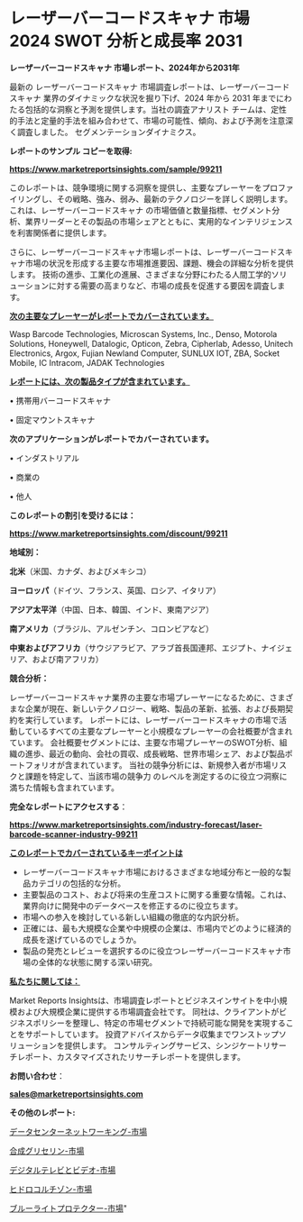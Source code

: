 # レーザーバーコードスキャナ 市場 2024 SWOT 分析と成長率 2031

<strong>レーザーバーコードスキャナ 市場レポート、2024年から2031年</strong>

最新の レーザーバーコードスキャナ 市場調査レポートは、レーザーバーコードスキャナ 業界のダイナミックな状況を掘り下げ、2024 年から 2031 年までにわたる包括的な洞察と予測を提供します。当社の調査アナリスト チームは、定性的手法と定量的手法を組み合わせて、市場の可能性、傾向、および予測を注意深く調査しました。 セグメンテーションダイナミクス。



<strong>レポートのサンプル コピーを取得:</strong> <a href=https://www.marketreportsinsights.com/sample/99211>

<strong><u>https://www.marketreportsinsights.com/sample/99211</u></strong></a>

このレポートは、競争環境に関する洞察を提供し、主要なプレーヤーをプロファイリングし、その戦略、強み、弱み、最新のテクノロジーを詳しく説明します。 これは、レーザーバーコードスキャナ の市場価値と数量指標、セグメント分析、業界リーダーとその製品の市場シェアとともに、実用的なインテリジェンスを利害関係者に提供します。

さらに、レーザーバーコードスキャナ市場レポートは、レーザーバーコードスキャナ市場の状況を形成する主要な市場推進要因、課題、機会の詳細な分析を提供します。 技術の進歩、工業化の進展、さまざまな分野にわたる人間工学的ソリューションに対する需要の高まりなど、市場の成長を促進する要因を調査します。



<strong><u>次の主要なプレーヤーがレポートでカバーされています。</u></strong>

Wasp Barcode Technologies, Microscan Systems, Inc., Denso, Motorola Solutions, Honeywell, Datalogic, Opticon, Zebra, Cipherlab, Adesso, Unitech Electronics, Argox, Fujian Newland Computer, SUNLUX IOT, ZBA, Socket Mobile, IC Intracom, JADAK Technologies



<strong><u><b>レポートには、次の製品タイプが含まれています。</b></u></strong>

• 携帯用バーコードスキャナ

• 固定マウントスキャナ



<strong><b>次のアプリケーションがレポートでカバーされています。</b></strong>

• インダストリアル

• 商業の

• 他人



<strong><b>このレポートの割引を受けるには：</b></strong><a href=https://www.marketreportsinsights.com/discount/99211>

<strong><u>https://www.marketreportsinsights.com/discount/99211</u></strong></a>



<strong>地域別：</strong>



<strong>北米</strong>（米国、カナダ、およびメキシコ）



<strong>ヨーロッパ</strong>（ドイツ、フランス、英国、ロシア、イタリア）



<strong>アジア太平洋</strong>（中国、日本、韓国、インド、東南アジア）



<strong>南アメリカ</strong>（ブラジル、アルゼンチン、コロンビアなど）



<strong>中東およびアフリカ</strong>（サウジアラビア、アラブ首長国連邦、エジプト、ナイジェリア、および南アフリカ）



<strong>競合分析：</strong>

レーザーバーコードスキャナ業界の主要な市場プレーヤーになるために、さまざまな企業が現在、新しいテクノロジー、戦略、製品の革新、拡張、および長期契約を実行しています。 レポートには、レーザーバーコードスキャナの市場で活動しているすべての主要なプレーヤーと小規模なプレーヤーの会社概要が含まれています。 会社概要セグメントには、主要な市場プレーヤーのSWOT分析、組織の進歩、最近の動向、会社の買収、成長戦略、世界市場シェア、および製品ポートフォリオが含まれています。 当社の競争分析には、新規参入者が市場リスクと課題を特定して、当該市場の競争力 のレベルを測定するのに役立つ洞察に満ちた情報も含まれています。



<strong>完全なレポートにアクセスする</strong>：

<a href=https://www.marketreportsinsights.com/industry-forecast/laser-barcode-scanner-industry-99211>

<strong><u>https://www.marketreportsinsights.com/industry-forecast/laser-barcode-scanner-industry-99211</u></strong></a>



<strong><u><b>このレポートでカバーされているキーポイントは</b></u></strong>
<ul>
  <li>レーザーバーコードスキャナ市場におけるさまざまな地域分布と一般的な製品カテゴリの包括的な分析。</li>
  <li>主要製品のコスト、および将来の生産コストに関する重要な情報。これは、業界向けに開発中のデータベースを修正するのに役立ちます。</li>
  <li>市場への参入を検討している新しい組織の徹底的な内訳分析。</li>
  <li>正確には、最も大規模な企業や中規模の企業は、市場内でどのように経済的成長を遂げているのでしょうか。</li>
  <li>製品の発売とレビューを選択するのに役立つレーザーバーコードスキャナ市場の全体的な状態に関する深い研究。</li>
</ul>


<strong><u><b>私たちに関しては：</b></u></strong>

Market Reports Insightsは、市場調査レポートとビジネスインサイトを中小規模および大規模企業に提供する市場調査会社です。 同社は、クライアントがビジネスポリシーを整理し、特定の市場セグメントで持続可能な開発を実現することをサポートしています。 投資アドバイスからデータ収集までワンストップソリューションを提供します。 コンサルティングサービス、シンジケートリサーチレポート、カスタマイズされたリサーチレポートを提供します。



<strong><b>お問い合わせ</b></strong>：

<a href=mailto:sales@marketreportsinsights.com>

<strong><u>sales@marketreportsinsights.com</u></strong></a>



<strong>その他のレポート:</strong>

<a href=https://www.linkedin.com/pulse/データセンターネットワーキング-市場-2023-年のダイナミクスとビジネストレンド-ca4mf/>データセンターネットワーキング-市場</a>

<a href=https://www.linkedin.com/pulse/合成グリセリン-市場-2023-最新の-cagr-および成長分析-2030-pr-news-hub-uhxwf/>合成グリセリン-市場</a>

<a href=https://www.linkedin.com/pulse/デジタルテレビとビデオ-市場-2023-新興市場-将来の動向と市場需要-hosdf/>デジタルテレビとビデオ-市場</a>

<a href=https://www.linkedin.com/pulse/ヒドロコルチゾン-市場-2023-最新の-cagr-および成長分析-2030-xj1tf/>ヒドロコルチゾン-市場</a>

<a href=https://www.linkedin.com/pulse/ブルーライトプロテクター-市場-2030-年までの需要に焦点を当てた-2023-8anjf/>ブルーライトプロテクター-市場</a>"
